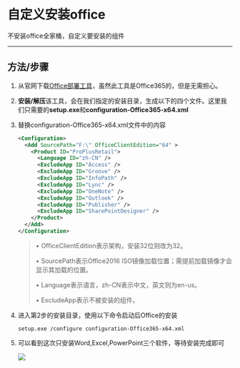 # 自定义安装office

不安装office全家桶，自定义要安装的组件

<!--more-->

------

## 方法/步骤

1. 从官网下载[Office部署工具](https://www.microsoft.com/en-us/download/confirmation.aspx?id=49117)，虽然此工具是Office365的，但是无需担心。 

2. **安装/解压**该工具，会在我们指定的安装目录，生成以下的四个文件。这里我们只需要的**setup.exe**和**configuration-Office365-x64.xml**

3. 替换configuration-Office365-x64.xml文件中的内容

   ```xml
   <Configuration>
     <Add SourcePath="F:\" OfficeClientEdition="64" >
       <Product ID="ProPlusRetail">
         <Language ID="zh-CN" />
         <ExcludeApp ID="Access" />
         <ExcludeApp ID="Groove" />
         <ExcludeApp ID="InfoPath" />
         <ExcludeApp ID="Lync" />
         <ExcludeApp ID="OneNote" />
         <ExcludeApp ID="Outlook" />
         <ExcludeApp ID="Publisher" />
         <ExcludeApp ID="SharePointDesigner" />
       </Product>
     </Add>  
   </Configuration>
   ```

   > • OfficeClientEdition表示架构，安装32位则改为32。
   >
   > • SourcePath表示Office2016 ISO镜像加载位置；需提前加载镜像才会显示其加载的位置。
   >
   > • Language表示语言，zh-CN表示中文，英文则为en-us。
   >
   > • ExcludeApp表示不被安装的组件。

4. 进入第2步的安装目录，使用以下命令启动后Office的安装

   ```shell
   setup.exe /configure configuration-Office365-x64.xml
   ```

5. 可以看到这次只安装Word,Excel,PowerPoint三个软件，等待安装完成即可

   ![][1]



[1]: https://blog-1252667810.cos.ap-shanghai.myqcloud.com/image/2020/01/83d302a23aac4a23aebab84bb807e0a7.png

